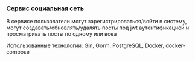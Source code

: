 ### Сервис социальная сеть

В сервисе пользователи могут зарегистрироваться/войти в систему, могут создавать/обновлять/удалять
посты под jwt аутентификацией и просматривать посты по одному или всеа

Использованные технологии: Gin, Gorm, PostgreSQL, Docker, docker-compose


